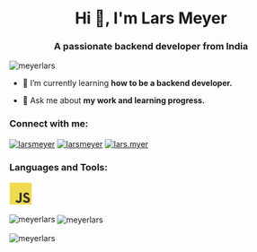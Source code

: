 <h1 align="center">Hi 👋, I'm Lars Meyer</h1>
<h3 align="center">A passionate backend developer from India</h3>

<p align="left"> <img src="https://komarev.com/ghpvc/?username=meyerlars&label=Profile%20views&color=0e75b6&style=flat" alt="meyerlars" /> </p>

- 🌱 I’m currently learning **how to be a backend developer.**

- 💬 Ask me about **my work and learning progress.**

<h3 align="left">Connect with me:</h3>
<p align="left">
<a href="https://dev.to/larsmeyer" target="blank"><img align="center" src="https://raw.githubusercontent.com/rahuldkjain/github-profile-readme-generator/master/src/images/icons/Social/devto.svg" alt="larsmeyer" height="30" width="40" /></a>
<a href="https://stackoverflow.com/users/larsmeyer" target="blank"><img align="center" src="https://raw.githubusercontent.com/rahuldkjain/github-profile-readme-generator/master/src/images/icons/Social/stack-overflow.svg" alt="larsmeyer" height="30" width="40" /></a>
<a href="https://instagram.com/lars.myer" target="blank"><img align="center" src="https://raw.githubusercontent.com/rahuldkjain/github-profile-readme-generator/master/src/images/icons/Social/instagram.svg" alt="lars.myer" height="30" width="40" /></a>
</p>

<h3 align="left">Languages and Tools:</h3>
<p align="left"> <a href="https://developer.mozilla.org/en-US/docs/Web/JavaScript" target="_blank" rel="noreferrer"> <img src="https://raw.githubusercontent.com/devicons/devicon/master/icons/javascript/javascript-original.svg" alt="javascript" width="40" height="40"/> </a> </p>

<p><img align="left" src="https://github-readme-stats.vercel.app/api/top-langs?username=meyerlars&show_icons=true&locale=en&layout=compact" alt="meyerlars" /></p>

<p>&nbsp;<img align="center" src="https://github-readme-stats.vercel.app/api?username=meyerlars&show_icons=true&locale=en" alt="meyerlars" /></p>

<p><img align="center" src="https://github-readme-streak-stats.herokuapp.com/?user=meyerlars&" alt="meyerlars" /></p>

